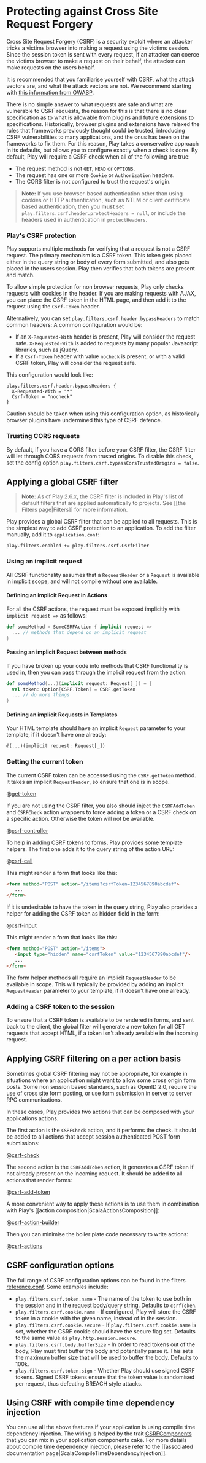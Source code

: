 <!--- Copyright (C) 2009-2017 Lightbend Inc. <https://www.lightbend.com> -->
# Protecting against Cross Site Request Forgery

Cross Site Request Forgery (CSRF) is a security exploit where an attacker tricks a victims browser into making a request using the victims session.  Since the session token is sent with every request, if an attacker can coerce the victims browser to make a request on their behalf, the attacker can make requests on the users behalf.

It is recommended that you familiarise yourself with CSRF, what the attack vectors are, and what the attack vectors are not.  We recommend starting with [this information from OWASP](https://www.owasp.org/index.php/Cross-Site_Request_Forgery_%28CSRF%29).

There is no simple answer to what requests are safe and what are vulnerable to CSRF requests, the reason for this is that there is no clear specification as to what is allowable from plugins and future extensions to specifications.  Historically, browser plugins and extensions have relaxed the rules that frameworks previously thought could be trusted, introducing CSRF vulnerabilities to many applications, and the onus has been on the frameworks to fix them.  For this reason, Play takes a conservative approach in its defaults, but allows you to configure exactly when a check is done.  By default, Play will require a CSRF check when all of the following are true:

* The request method is not `GET`, `HEAD` or `OPTIONS`.
* The request has one or more `Cookie` or `Authorization` headers.
* The CORS filter is not configured to trust the request's origin.

> **Note:** If you use browser-based authentication other than using cookies or HTTP authentication, such as NTLM or client certificate based authentication, then you **must** set `play.filters.csrf.header.protectHeaders = null`, or include the headers used in authentication in `protectHeaders`.

### Play's CSRF protection

Play supports multiple methods for verifying that a request is not a CSRF request.  The primary mechanism is a CSRF token.  This token gets placed either in the query string or body of every form submitted, and also gets placed in the users session.  Play then verifies that both tokens are present and match.

To allow simple protection for non browser requests, Play only checks requests with cookies in the header.  If you are making requests with AJAX, you can place the CSRF token in the HTML page, and then add it to the request using the `Csrf-Token` header.

Alternatively, you can set `play.filters.csrf.header.bypassHeaders` to match common headers: A common configuration would be:

* If an `X-Requested-With` header is present, Play will consider the request safe.  `X-Requested-With` is added to requests by many popular Javascript libraries, such as jQuery.
* If a `Csrf-Token` header with value `nocheck` is present, or with a valid CSRF token, Play will consider the request safe.

This configuration would look like:

```
play.filters.csrf.header.bypassHeaders {
  X-Requested-With = "*"
  Csrf-Token = "nocheck"
}
```

Caution should be taken when using this configuration option, as historically browser plugins have undermined this type of CSRF defence.

### Trusting CORS requests

By default, if you have a CORS filter before your CSRF filter, the CSRF filter will let through CORS requests from trusted origins. To disable this check, set the config option `play.filters.csrf.bypassCorsTrustedOrigins = false`.

## Applying a global CSRF filter

> **Note:** As of Play 2.6.x, the CSRF filter is included in Play's list of default filters that are applied automatically to projects.  See [[the Filters page|Filters]] for more information.

Play provides a global CSRF filter that can be applied to all requests.  This is the simplest way to add CSRF protection to an application.  To add the filter manually, add it to `application.conf`:

```
play.filters.enabled += play.filters.csrf.CsrfFilter
```

### Using an implicit request

All CSRF functionality assumes that a `RequestHeader` or a `Request` is available in implicit scope, and will not compile without one available. 

#### Defining an implicit Request in Actions

For all the CSRF actions, the request must be exposed implicitly with `implicit request =>` as follows:

``` scala
def someMethod = SomeCSRFAction { implicit request =>
  ... // methods that depend on an implicit request
}
```

#### Passing an implicit Request between methods

If you have broken up your code into methods that CSRF functionality is used in, then you can pass through the implicit request from the action:

```scala
def someMethod(...)(implicit request: Request[_]) = {
  val token: Option[CSRF.Token] = CSRF.getToken
  ... // do more things
}
```

#### Defining an implicit Requests in Templates

Your HTML template should have an implicit `Request` parameter to your template, if it doesn't have one already:

```html
@(...)(implicit request: Request[_])
```

### Getting the current token

The current CSRF token can be accessed using the `CSRF.getToken` method.  It takes an implicit `RequestHeader`, so ensure that one is in scope.

@[get-token](code/ScalaCsrf.scala)

If you are not using the CSRF filter, you also should inject the `CSRFAddToken` and `CSRFCheck` action wrappers to force adding a token or a CSRF check on a specific action. Otherwise the token will not be available.

@[csrf-controller](code/ScalaCsrf.scala)

To help in adding CSRF tokens to forms, Play provides some template helpers.  The first one adds it to the query string of the action URL:

@[csrf-call](code/scalaguide/forms/csrf.scala.html)

This might render a form that looks like this:

```html
<form method="POST" action="/items?csrfToken=1234567890abcdef">
   ...
</form>
```

If it is undesirable to have the token in the query string, Play also provides a helper for adding the CSRF token as hidden field in the form:

@[csrf-input](code/scalaguide/forms/csrf.scala.html)

This might render a form that looks like this:

```html
<form method="POST" action="/items">
   <input type="hidden" name="csrfToken" value="1234567890abcdef"/>
   ...
</form>
```

The form helper methods all require an implicit `RequestHeader` to be available in scope. This will typically be provided by adding an implicit `RequestHeader` parameter to your template, if it doesn't have one already.

### Adding a CSRF token to the session

To ensure that a CSRF token is available to be rendered in forms, and sent back to the client, the global filter will generate a new token for all GET requests that accept HTML, if a token isn't already available in the incoming request.

## Applying CSRF filtering on a per action basis

Sometimes global CSRF filtering may not be appropriate, for example in situations where an application might want to allow some cross origin form posts.  Some non session based standards, such as OpenID 2.0, require the use of cross site form posting, or use form submission in server to server RPC communications.

In these cases, Play provides two actions that can be composed with your applications actions.

The first action is the `CSRFCheck` action, and it performs the check.  It should be added to all actions that accept session authenticated POST form submissions:

@[csrf-check](code/ScalaCsrf.scala)

The second action is the `CSRFAddToken` action, it generates a CSRF token if not already present on the incoming request.  It should be added to all actions that render forms:

@[csrf-add-token](code/ScalaCsrf.scala)

A more convenient way to apply these actions is to use them in combination with Play's [[action composition|ScalaActionsComposition]]:

@[csrf-action-builder](code/ScalaCsrf.scala)

Then you can minimise the boiler plate code necessary to write actions:

@[csrf-actions](code/ScalaCsrf.scala)

## CSRF configuration options

The full range of CSRF configuration options can be found in the filters [reference.conf](resources/confs/filters-helpers/reference.conf).  Some examples include:

* `play.filters.csrf.token.name` - The name of the token to use both in the session and in the request body/query string. Defaults to `csrfToken`.
* `play.filters.csrf.cookie.name` - If configured, Play will store the CSRF token in a cookie with the given name, instead of in the session.
* `play.filters.csrf.cookie.secure` - If `play.filters.csrf.cookie.name` is set, whether the CSRF cookie should have the secure flag set.  Defaults to the same value as `play.http.session.secure`.
* `play.filters.csrf.body.bufferSize` - In order to read tokens out of the body, Play must first buffer the body and potentially parse it.  This sets the maximum buffer size that will be used to buffer the body.  Defaults to 100k.
* `play.filters.csrf.token.sign` - Whether Play should use signed CSRF tokens.  Signed CSRF tokens ensure that the token value is randomised per request, thus defeating BREACH style attacks.

## Using CSRF with compile time dependency injection

You can use all the above features if your application is using compile time dependency injection. The wiring is helped by the trait [CSRFComponents](api/scala/play/filters/csrf/CSRFComponents.html) that you can mix in your application components cake. For more details about compile time dependency injection, please refer to the [[associated documentation page|ScalaCompileTimeDependencyInjection]].
